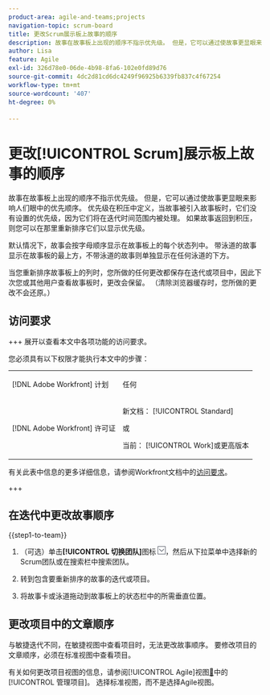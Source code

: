 ```yaml
---
product-area: agile-and-teams;projects
navigation-topic: scrum-board
title: 更改Scrum展示板上故事的顺序
description: 故事在故事板上出现的顺序不指示优先级。 但是，它可以通过使故事更显眼来影响人们眼中的优先顺序。 默认情况下，故事会按字母顺序显示在故事板上的每个[!UICONTROL 状态]列中。
author: Lisa
feature: Agile
exl-id: 326d78e0-06de-4b98-8fa6-102e0fd89d76
source-git-commit: 4dc2d81cd6dc4249f96925b6339fb837c4f67254
workflow-type: tm+mt
source-wordcount: '407'
ht-degree: 0%

---
```


# 更改[!UICONTROL Scrum]展示板上故事的顺序

故事在故事板上出现的顺序不指示优先级。 但是，它可以通过使故事更显眼来影响人们眼中的优先顺序。 优先级在积压中定义，当故事被引入故事板时，它们没有设置的优先级，因为它们将在迭代时间范围内被处理。 如果故事返回到积压，则您可以在那里重新排序它们以显示优先级。

默认情况下，故事会按字母顺序显示在故事板上的每个状态列中。 带泳道的故事显示在故事板的最上方，不带泳道的故事则单独显示在任何泳道的下方。

当您重新排序故事板上的列时，您所做的任何更改都保存在迭代或项目中，因此下次您或其他用户查看故事板时，更改会保留。 （清除浏览器缓存时，您所做的更改不会还原。）

## 访问要求

+++ 展开以查看本文中各项功能的访问要求。

您必须具有以下权限才能执行本文中的步骤：

<table style="table-layout:auto"> 
 <tbody> 
  <tr> 
   <td role="rowheader">[!DNL Adobe Workfront] 计划</td> 
   <td> <p>任何</p> </td> 
  </tr> 
  <tr> 
   <td role="rowheader">[!DNL Adobe Workfront] 许可证</td> 
   <td> <p>新文档： [!UICONTROL Standard]</p> 
   或
   <p>当前： [!UICONTROL Work]或更高版本</p> </td> 
  </tr>
 </tbody> 
</table>

有关此表中信息的更多详细信息，请参阅Workfront文档中的[访问要求](/help/quicksilver/administration-and-setup/add-users/access-levels-and-object-permissions/access-level-requirements-in-documentation.md)。

+++

## 在迭代中更改故事顺序

{{step1-to-team}}

1. （可选）单击&#x200B;**[!UICONTROL 切换团队]**&#x200B;图标![切换团队图标](assets/switch-team-icon.png)，然后从下拉菜单中选择新的Scrum团队或在搜索栏中搜索团队。

1. 转到包含要重新排序的故事的迭代或项目。
1. 将故事卡或泳道拖动到故事板上的状态栏中的所需垂直位置。

## 更改项目中的文章顺序

与敏捷迭代不同，在敏捷视图中查看项目时，无法更改故事顺序。 要修改项目的文章顺序，必须在标准视图中查看项目。

有关如何更改项目视图的信息，请参阅[!UICONTROL Agile]视图[&#128279;](../../../manage-work/projects/manage-projects/manage-projects-in-agile-view.md)中的[!UICONTROL 管理项目]。 选择标准视图，而不是选择Agile视图。
